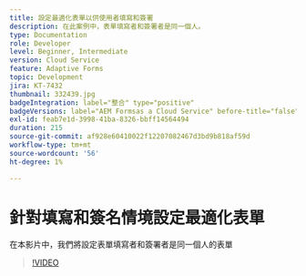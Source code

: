 ```yaml
---
title: 設定最適化表單以供使用者填寫和簽署
description: 在此案例中，表單填寫者和簽署者是同一個人。
type: Documentation
role: Developer
level: Beginner, Intermediate
version: Cloud Service
feature: Adaptive Forms
topic: Development
jira: KT-7432
thumbnail: 332439.jpg
badgeIntegration: label="整合" type="positive"
badgeVersions: label="AEM Formsas a Cloud Service" before-title="false"
exl-id: feab7e1d-3998-41ba-8326-bbff14564494
duration: 215
source-git-commit: af928e60410022f12207082467d3bd9b818af59d
workflow-type: tm+mt
source-wordcount: '56'
ht-degree: 1%

---
```


# 針對填寫和簽名情境設定最適化表單


在本影片中，我們將設定表單填寫者和簽署者是同一個人的表單

>[!VIDEO](https://video.tv.adobe.com/v/332439?quality=12&learn=on)
